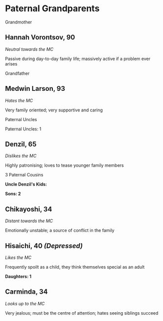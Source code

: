 ---
---

# Paternal Grandparents

Grandmother

## Hannah Vorontsov, 90

_Neutral towards the MC_

Passive during day-to-day family life; massively active if a problem ever arises

Grandfather

## Medwin Larson, 93

_Hates the MC_

Very family oriented; very supportive and caring

  


Paternal Uncles

Paternal Uncles: 1

## Denzil, 65

_Dislikes the MC_

Highly patronising; loves to tease younger family members

  

3 Paternal Cousins

**Uncle Denzil's Kids:**

**Sons: 2**

## Chikayoshi, 34

_Distant towards the MC_

Emotionally unstable; a source of conflict in the family

## Hisaichi, 40 _(Depressed)_

_Likes the MC_

Frequently spoilt as a child, they think themselves special as an adult

**Daughters: 1**

## Carminda, 34

_Looks up to the MC_

Very jealous; must be the centre of attention; hates seeing siblings succeed
